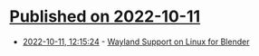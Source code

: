 # [Published on 2022-10-11](index.md)

* [2022-10-11, 12:15:24](https://lobste.rs/s/ia33jn/wayland_support_on_linux_for_blender) - [Wayland Support on Linux for Blender](https://code.blender.org/2022/10/wayland-support-on-linux/)
